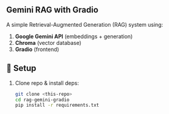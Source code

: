 ## Gemini RAG with Gradio


A simple Retrieval-Augmented Generation (RAG) system using:

1. **Google Gemini API** (embeddings + generation)
2. **Chroma** (vector database)
3. **Gradio** (frontend)

## 🚀 Setup

1. Clone repo & install deps:
   ```bash
   git clone <this-repo>
   cd rag-gemini-gradio
   pip install -r requirements.txt
 

